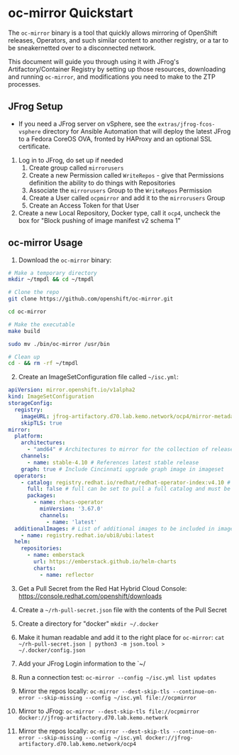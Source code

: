 # oc-mirror Quickstart

The `oc-mirror` binary is a tool that quickly allows mirroring of OpenShift releases, Operators, and such similar content to another registry, or a tar to be sneakernetted over to a disconnected network.

This document will guide you through using it with JFrog's Artifactory/Container Registry by setting up those resources, downloading and running `oc-mirror`, and modifications you need to make to the ZTP processes.

## JFrog Setup

- If you need a JFrog server on vSphere, see the `extras/jfrog-fcos-vsphere` directory for Ansible Automation that will deploy the latest JFrog to a Fedora CoreOS OVA, fronted by HAProxy and an optional SSL certificate.

1. Log in to JFrog, do set up if needed
   1. Create group called `mirrorusers`
   2. Create a new Permission called `WriteRepos` - give that Permissions definition the ability to do things with Repositories
   3. Associate the `mirrorusers` Group to the `WriteRepos` Permission
   4. Create a User called `ocpmirror` and add it to the `mirrorusers` Group
   5. Create an Access Token for that User
2. Create a new Local Repository, Docker type, call it `ocp4`, uncheck the box for "Block pushing of image manifest v2 schema 1"

## oc-mirror Usage

1. Download the `oc-mirror` binary:

```bash
# Make a temporary directory
mkdir ~/tmpdl && cd ~/tmpdl

# Clone the repo
git clone https://github.com/openshift/oc-mirror.git

cd oc-mirror

# Make the executable
make build

sudo mv ./bin/oc-mirror /usr/bin

# Clean up
cd - && rm -rf ~/tmpdl
```

2. Create an ImageSetConfiguration file called `~/isc.yml`:

```yaml
apiVersion: mirror.openshift.io/v1alpha2
kind: ImageSetConfiguration
storageConfig:
  registry:
    imageURL: jfrog-artifactory.d70.lab.kemo.network/ocp4/mirror-metadata:latest
    skipTLS: true
mirror:
  platform:
    architectures:
      - "amd64" # Architectures to mirror for the collection of release versions (defaults to amd64)
    channels:
      - name: stable-4.10 # References latest stable release
    graph: true # Include Cincinnati upgrade graph image in imageset
  operators:
    - catalog: registry.redhat.io/redhat/redhat-operator-index:v4.10 # References entire catalog
      full: false # full can be set to pull a full catalog and must be set to filter packages
      packages:
        - name: rhacs-operator
          minVersion: '3.67.0'
          channels:
            - name: 'latest'
  additionalImages: # List of additional images to be included in imageset
    - name: registry.redhat.io/ubi8/ubi:latest
  helm:
    repositories:
      - name: emberstack
        url: https://emberstack.github.io/helm-charts
        charts:
          - name: reflector
```

3. Get a Pull Secret from the Red Hat Hybrid Cloud Console: https://console.redhat.com/openshift/downloads
4. Create a `~/rh-pull-secret.json` file with the contents of the Pull Secret
5. Create a directory for "docker" `mkdir ~/.docker`
6. Make it human readable and add it to the right place for `oc-mirror`: `cat ~/rh-pull-secret.json | python3 -m json.tool > ~/.docker/config.json`
7. Add your JFrog Login information to the `~/
8. Run a connection test: `oc-mirror --config ~/isc.yml list updates`


9. Mirror the repos locally: `oc-mirror --dest-skip-tls --continue-on-error --skip-missing --config ~/isc.yml file://ocpmirror`
10. Mirror to JFrog: `oc-mirror --dest-skip-tls file://ocpmirror docker://jfrog-artifactory.d70.lab.kemo.network`
11. Mirror the repos locally: `oc-mirror --dest-skip-tls --continue-on-error --skip-missing --config ~/isc.yml docker://jfrog-artifactory.d70.lab.kemo.network/ocp4`